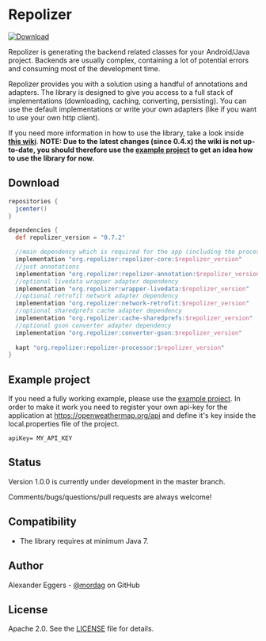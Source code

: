 Repolizer
=====
[![Download](https://api.bintray.com/packages/mordag/android/repolizer-core/images/download.svg) ](https://bintray.com/mordag/android/repolizer-core/_latestVersion)

Repolizer is generating the backend related classes for your Android/Java project. Backends are usually complex, containing a lot of potential errors and consuming most of the development time.

Repolizer provides you with a solution using a handful of annotations and adapters. The library is designed to give you access to a full stack of implementations (downloading, caching, converting, persisting). You can use the default implementations or write your own adapters (like if you want to use your own http client).

If you need more information in how to use the library, take a look inside **[this wiki][4]**. **NOTE: Due to the latest changes (since 0.4.x) the wiki is not up-to-date, you should therefore use the [example project][3] to get an idea how to use the library for now.**

Download
--------
```gradle
repositories {
  jcenter()
}

dependencies {
  def repolizer_version = "0.7.2"

  //main dependency which is required for the app (including the processor)
  implementation "org.repolizer:repolizer-core:$repolizer_version"
  //just annotations
  implementation "org.repolizer:repolizer-annotation:$repolizer_version"
  //optional livedata wrapper adapter dependency
  implementation "org.repolizer:wrapper-livedata:$repolizer_version"
  //optional retrofit network adapter dependency
  implementation "org.repolizer:network-retrofit:$repolizer_version"
  //optional sharedprefs cache adapter dependency
  implementation "org.repolizer:cache-sharedprefs:$repolizer_version"
  //optional gson converter adapter dependency
  implementation "org.repolizer:converter-gson:$repolizer_version"
  
  kapt "org.repolizer:repolizer-processor:$repolizer_version"
}
```

Example project
-------------------

If you need a fully working example, please use the [example project][3]. In order to make it work you need to register your own api-key for the application at https://openweathermap.org/api and define it's key inside the local.properties file of the project.

```
apiKey= MY_API_KEY
```

Status
------
Version 1.0.0 is currently under development in the master branch.

Comments/bugs/questions/pull requests are always welcome!

Compatibility
-------------

 * The library requires at minimum Java 7.

Author
------
Alexander Eggers - [@mordag][2] on GitHub

License
-------
Apache 2.0. See the [LICENSE][1] file for details.


[1]: https://github.com/Mordag/repolizer/blob/master/LICENSE
[2]: https://github.com/Mordag
[3]: https://github.com/Mordag/repolizer/tree/master/repolizer/example
[4]: https://github.com/Mordag/repolizer/wiki

